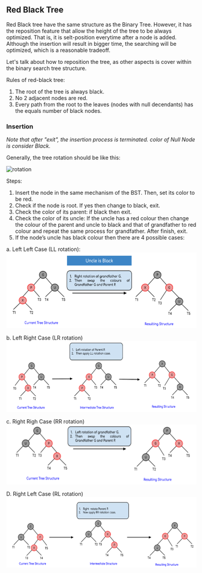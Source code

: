 ## Red Black Tree

Red Black tree have the same structure as the Binary Tree. However, it has the reposition feature that allow the height of the tree to be always optimized. That is, it is selt-position everytime after a node is added. Although the insertion will result in bigger time, the searching will be optimized, which is a reasonable tradeoff.

Let's talk about how to reposition the tree, as other aspects is cover within the binary search tree structure.

Rules of red-black tree:
1. The root of the tree is always black.
2. No 2 adjacent nodes are red.
3. Every path from the root to the leaves (nodes with null decendants) has the equals number of black nodes.
   
### Insertion
*Note that after "exit", the insertion process is terminated.*
*color of Null Node is consider Black.*

Generally, the tree rotation should be like this:

![rotation](https://upload.wikimedia.org/wikipedia/commons/3/31/Tree_rotation_animation_250x250.gif)

Steps:

1. Insert the node in the same mechanism of the BST. Then, set its color to be red.
2. Check if the node is root. If yes then change to black, exit. 
3. Check the color of its parent: if black then exit. 
4. Check the color of its uncle: If the uncle has a red colour then change the colour of the parent and uncle to black and that of grandfather to red colour and repeat the same process for grandfather. After finish, exit.
5. If the node’s uncle has black colour then there are 4 possible cases:

a. Left Left Case (LL rotation):
![ll](./LL.png)

b. Left Right Case (LR rotation)
![lr](./LR.png)

c. Right Righ Case (RR rotation)
![rr](./RR.png)

D. Right Left Case (RL rotation)
![rl](./RL.png)

